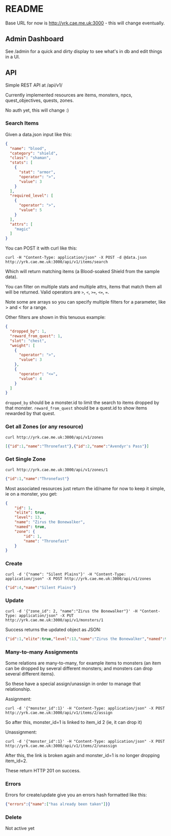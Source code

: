 # README

Base URL for now is http://yrk.cae.me.uk:3000 - this will change eventually.


## Admin Dashboard

See /admin for a quick and dirty display to see what's in db and edit things in a UI.


## API

Simple REST API at /api/v1/

Currently implemented resources are items, monsters, npcs, quest_objectives, quests, zones.

No auth yet, this will change :)

### Search Items

Given a data.json input like this:

```json
{
  "name": "blood",
  "category": "shield",
  "class": "shaman",
  "stats": [
    {
      "stat": "armor",
      "operator": ">",
      "value": 3
    }
  ],
  "required_level": [
    {
      "operator": ">",
      "value": 5
    }
  ],
  "attrs": [
    "magic"
  ]
}
```

You can POST it with curl like this:

```
curl -H "Content-Type: application/json" -X POST -d @data.json http://yrk.cae.me.uk:3000/api/v1/items/search
```

Which will return matching items (a Blood-soaked Shield from the sample data).

You can filter on multiple stats and multiple attrs, items that match them all will be returned. Valid operators are `>`, `<`, `>=`, `<=`, `=`.

Note some are arrays so you can specify multiple filters for a parameter, like > and < for a range.

Other filters are shown in this tenuous example:

```json
{
  "dropped_by": 1,
  "reward_from_quest": 1,
  "slot": "chest",
  "weight": [
    {
      "operator": ">",
      "value": 3
    },
    {
      "operator": "<=",
      "value": 4
    }
  ]
}
```

`dropped_by` should be a monster.id to limit the search to items dropped by that monster. `reward_from_quest` should be a quest.id to show items rewarded by that quest.



### Get all Zones (or any resource)

```
curl http://yrk.cae.me.uk:3000/api/v1/zones
```

```json
[{"id":1,"name":"Thronefast"},{"id":2,"name":"Avendyr's Pass"}]
```

### Get Single Zone

```
curl http://yrk.cae.me.uk:3000/api/v1/zones/1
```

```json
{"id":1,"name":"Thronefast"}
```

Most associated resources just return the id/name for now to keep it simple, ie on a monster, you get:

```json
{
    "id": 1,
    "elite": true,
    "level": 13,
    "name": "Zirus the Bonewalker",
    "named": true,
    "zone": {
        "id": 1,
        "name": "Thronefast"
    }
}
```


### Create

```
curl -d '{"name": "Silent Plains"}' -H "Content-Type: application/json" -X POST http://yrk.cae.me.uk:3000/api/v1/zones
```

```json
{"id":4,"name":"Silent Plains"}
```

### Update

```
curl -d '{"zone_id": 2, "name":"Zirus the Bonewalker"}' -H "Content-Type: application/json" -X PUT http://yrk.cae.me.uk:3000/api/v1/monsters/1
```

Success returns the updated object as JSON:

```json
{"id":1,"elite":true,"level":13,"name":"Zirus the Bonewalker","named":true,"zone":{"id":1,"name":"Thronefast"}}
```

### Many-to-many Assignments

Some relations are many-to-many, for example items to monsters (an item can be dropped by several different monsters; and monsters can drop several different items).

So these have a special assign/unassign in order to manage that relationship.

Assignment:

```
curl -d '{"monster_id":1}' -H "Content-Type: application/json" -X POST http://yrk.cae.me.uk:3000/api/v1/items/2/assign
```

So after this, monster_id=1 is linked to item_id 2 (ie, it can drop it)

Unassignment:
```
curl -d '{"monster_id":1}' -H "Content-Type: application/json" -X POST http://yrk.cae.me.uk:3000/api/v1/items/2/unassign
```

After this, the link is broken again and monster_id=1 is no longer dropping item_id=2.

These return HTTP 201 on success.


### Errors

Errors for create/update give you an errors hash formatted like this:

```json
{"errors":{"name":["has already been taken"]}}
```


### Delete

Not active yet
